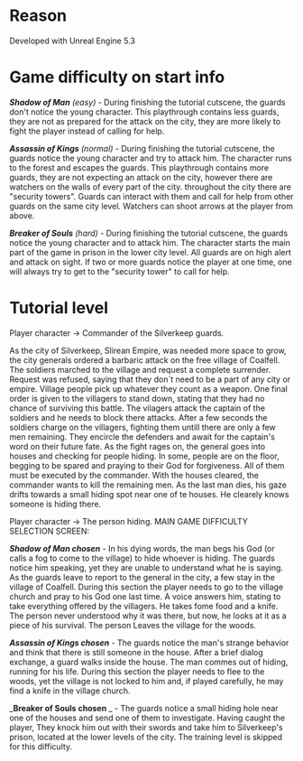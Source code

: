 # Reason

Developed with Unreal Engine 5.3

# Game difficulty on start info

_**Shadow of Man** (easy)_ - During finishing the tutorial cutscene, the guards don't notice the young character. This playthrough contains less guards, they are not as prepared for the attack on the city, they are more likely to fight the player instead of calling for help.

_**Assassin of Kings** (normal)_ - During finishing the tutorial cutscene, the guards notice the young character and try to attack him. The character runs to the forest and escapes the guards. This playthrough contains more guards, they are not expecting an attack on the city, however there are watchers on the walls of every part of the city. throughout the city there are "security towers". Guards can interact with them and call for help from other guards on the same city level. Watchers can shoot arrows at the player from above.

_**Breaker of Souls** (hard)_ - During finishing the tutorial cutscene, the guards notice the young character and to attack him. The character starts the main part of the game in prison in the lower city level. All guards are on high alert and attack on sight. If two or more guards notice the player at one time, one will always try to get to the "security tower" to call for help.


# Tutorial level

Player character -> Commander of the Silverkeep guards.

As the city of Silverkeep, Slirean Empire, was needed more space to grow, the city generals ordered a barbaric attack on the free village of Coalfell. The soldiers marched to the village and request a complete surrender. Request was refused, saying that they don`t need to be a part of any city or empire. Village people pick up whatever they count as a weapon. One final order is given to the villagers to stand down, stating that they had no chance of surviving this battle. The vilagers attack the captain of the soldiers and he needs to block there attacks. After a few seconds the soldiers charge on the villagers, fighting them untill there are only a few men remaining. They encircle the defenders and await for the captain's word on their future fate. As the fight rages on, the general goes into houses and checking for people hiding. In some, people are on the floor, begging to be spared and praying to their God for forgiveness. All of them must be executed by the commander. With the houses cleared, the commander wants to kill the remaining men. As the last man dies, his gaze drifts towards a small hiding spot near one of te houses. He clearely knows someone is hiding there. 

Player character -> The person hiding.
MAIN GAME DIFFICULTY SELECTION SCREEN: 

_**Shadow of Man chosen**_ - In his dying words, the man begs his God (or calls a fog to come to the village) to hide whoever is hiding. The guards notice him speaking, yet they are unable to understand what he is saying. As the guards leave to report to the general in the city, a few stay in the village of Coalfell. During this section the player needs to go to the village church and pray to his God one last time. A voice answers him, stating to take everything offered by the villagers. He takes fome food and a knife. The person never understood why it was there, but now, he looks at it as a piece of his survival. The person Leaves the village for the woods.

_**Assassin of Kings chosen**_ - The guards notice the man's strange behavior and think that there is still someone in the house. After a brief dialog exchange, a guard walks inside the house. The man commes out of hiding, running for his life. During this section the player needs to flee to the woods, yet the village is not locked to him and, if played carefully, he may find a knife in the village church.

_**Breaker of Souls chosen** _ - The guards notice a small hiding hole near one of the houses and send one of them to investigate. Having caught the player, They knock him out with their swords and take him to Silverkeep's prison, located at the lower levels of the city. The training level is skipped for this difficulty.
